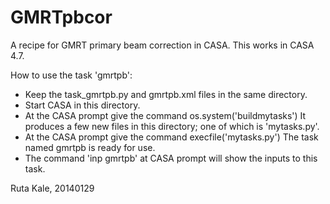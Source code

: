 # GMRTpbcor
A recipe for GMRT primary beam correction in CASA. This works in CASA 4.7. 

How to use the task 'gmrtpb':
 - Keep the task_gmrtpb.py and gmrtpb.xml files in the same directory.
 - Start CASA in this directory.
 - At the CASA prompt give the command
   os.system('buildmytasks')
   It produces a few new files in this directory; one of which is 'mytasks.py'.
 - At the CASA prompt give the command
   execfile('mytasks.py')
   The task named gmrtpb is ready for use.
 - The command 'inp gmrtpb' at CASA prompt will show the inputs to this task.

Ruta Kale, 20140129

